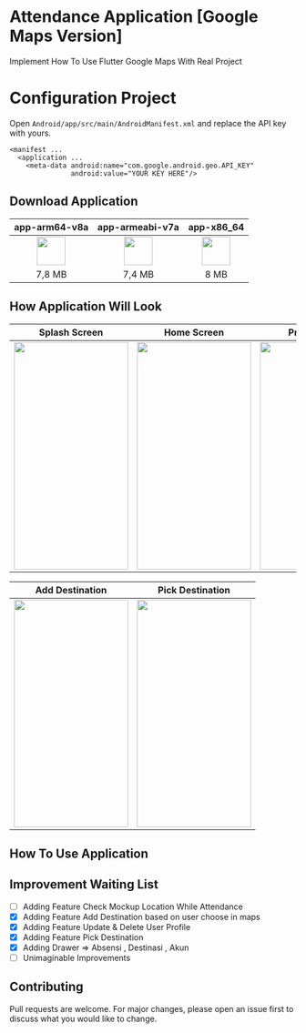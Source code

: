 # Attendance Application [Google Maps Version]

Implement How To Use Flutter Google Maps With Real Project

# Configuration Project 

Open `Android/app/src/main/AndroidManifest.xml` and replace the API key with yours.

```
<manifest ...
  <application ...
    <meta-data android:name="com.google.android.geo.API_KEY"
               android:value="YOUR KEY HERE"/>
```
## Download Application

|app-arm64-v8a|app-armeabi-v7a|app-x86_64|
|:-----------:|:-------------:|:--------:|
|[<img src="https://upload.wikimedia.org/wikipedia/commons/a/a0/APK_format_icon.png" width="50px">](http://www.zimprov.id/apk/absensi_online/app-arm64-v8a-release.apk)|[<img src="https://upload.wikimedia.org/wikipedia/commons/a/a0/APK_format_icon.png" width="50px">](http://www.zimprov.id/apk/absensi_online/app-armeabi-v7a-release.apk)|[<img src="https://upload.wikimedia.org/wikipedia/commons/a/a0/APK_format_icon.png" width="50px">](http://www.zimprov.id/apk/absensi_online/app-x86_64-release.apk)|
|7,8 MB|7,4 MB|8 MB|

## How Application Will Look

|Splash Screen|Home Screen|Profil Screen|Maps Screen|
|:-----------:|:--------:|:------------:|:---------:|
|<img src="http://www.zimprov.id/readme/absensi_online/splash_screen.gif" height="400" width="200">|<img src="http://www.zimprov.id/readme/absensi_online/welcome_screen.gif" height="400" width="200">|<img src="http://www.zimprov.id/readme/absensi_online/profil_screen.gif" height="400" width="200">|<img src="http://www.zimprov.id/readme/absensi_online/maps_screen.gif" height="400" width="200">|

|Add Destination|Pick Destination|
|:-------------:|:--------------:|
|<img src="http://www.zimprov.id/readme/absensi_online/add_destination.gif" height="400" width="200">|<img src="http://www.zimprov.id/readme/absensi_online/pick_destination.gif" height="400" width="200">|

## How To Use Application

## Improvement Waiting List

- [ ] Adding Feature Check Mockup Location While Attendance
- [x] Adding Feature Add Destination based on user choose in maps
- [x] Adding Feature Update & Delete User Profile
- [x] Adding Feature Pick Destination
- [x] Adding Drawer => Absensi , Destinasi , Akun
- [ ] Unimaginable Improvements 

## Contributing
Pull requests are welcome. For major changes, please open an issue first to discuss what you would like to change.
